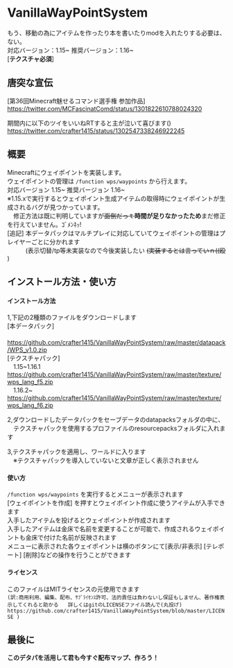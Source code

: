 # VanillaWayPointSystem

もう、移動の為にアイテムを作ったり本を書いたりmodを入れたりする必要は、ない。  
対応バージョン：1.15~ 推奨バージョン：1.16~  
[**テクスチャ必須**]

## 唐突な宣伝

[第36回Minecraft魅せるコマンド選手権 参加作品]  
https://twitter.com/MCFascinatComd/status/1301822610788024320  
  
期間内に以下のツイをいいねRTすると主が泣いて喜びます()  
https://twitter.com/crafter1415/status/1302547338246922245  

## 概要

Minecraftにウェイポイントを実装します。  
ウェイポイントの管理は `/function wps/waypoints` から行えます。  
対応バージョン 1.15~ 推奨バージョン 1.16~  
※1.15.xで実行するとウェイポイント生成アイテムの取得時にウェイポイントが生成されるバグが見つかっています。  
　修正方法は既に判明していますが~~面倒だっｔ~~**時間が足りなかったため**まだ修正を行えていません。ｺﾞﾒﾝﾈｯ!  
[追記] 本データパックはマルチプレイに対応していてウェイポイントの管理はプレイヤーごとに分かれます  
　　　(表示切替/tp等未実装なので今後実装したい ~~(実装するとは言っていｎ((殴~~ )  

## インストール方法・使い方

#### インストール方法

1,下記の2種類のファイルをダウンロードします  
[本データパック]  
　https://github.com/crafter1415/VanillaWayPointSystem/raw/master/datapack/WPS_v1.0.zip  
[テクスチャパック]  
　1.15\~1.16.1 https://github.com/crafter1415/VanillaWayPointSystem/raw/master/texture/wps_lang_f5.zip  
　1.16.2\~ https://github.com/crafter1415/VanillaWayPointSystem/raw/master/texture/wps_lang_f6.zip  
  
2,ダウンロードしたデータパックをセーブデータのdatapacksフォルダの中に、  
　テクスチャパックを使用するプロファイルのresourcepacksフォルダに入れます  
  
3,テクスチャパックを適用し、ワールドに入ります  
　※テクスチャパックを導入していないと文章が正しく表示されません  

#### 使い方

`/function wps/waypoints` を実行するとメニューが表示されます  
[ウェイポイントを作成] を押すとウェイポイント作成に使うアイテムが入手できます  
入手したアイテムを投げるとウェイポイントが作成されます  
入手したアイテムは金床で名前を変更することが可能で、作成されるウェイポイントも金床で付けた名前が反映されます  
メニューに表示された各ウェイポイントは横のボタンにて[表示/非表示] [テレポート] [削除]などの操作を行うことができます

#### ライセンス

このファイルはMITライセンスの元使用できます  
`(訳:商用利用、編集、配布、ｻﾌﾞﾗｲｾﾝｽ許可、法的責任は負わないし保証もしません、著作権表示してくれると助かる  
 詳しくはgitのLICENSEファイル読んで(丸投げ) https://github.com/crafter1415/VanillaWayPointSystem/blob/master/LICENSE )`
 
 ## 最後に
 
 **このデタパを活用して君も今すぐ配布マップ、作ろう！**

